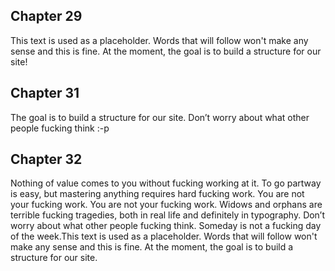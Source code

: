 ## Chapter 29

This text is used as a placeholder. Words that will follow won't make any sense and this is fine. At the moment, the goal is to build a structure for our site!

## Chapter 31

The goal is to build a structure for our site. Don’t worry about what other people fucking think :-p

## Chapter 32

Nothing of value comes to you without fucking working at it. To go partway is easy, but mastering anything requires hard fucking work. You are not your fucking work. You are not your fucking work. Widows and orphans are terrible fucking tragedies, both in real life and definitely in typography. Don’t worry about what other people fucking think. Someday is not a fucking day of the week.This text is used as a placeholder. Words that will follow won't make any sense and this is fine. At the moment, the goal is to build a structure for our site.